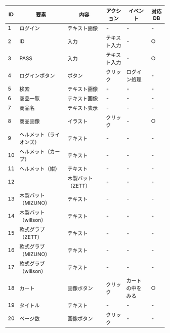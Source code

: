 |ID|要素|内容|アクション|イベント|対応DB|
|----|----|----|----|----|----|
|1|ログイン|テキスト画像|-|-|-|
|2|ID|入力|テキスト入力|-|○|
|3|PASS|入力|テキスト入力|-|○|
|4|ログインボタン|ボタン|クリック|ログイン処理|-|
|5|検索|テキスト画像|-|-|-|
|6|商品一覧|テキスト画像|-|-|-|
|7|商品名|テキスト表示|-|-|-|
|8|商品画像|イラスト|クリック|-|○|
|9|ヘルメット（ライオンズ）|テキスト|-|-|-|
|10|ヘルメット（カープ）|テキスト|-|-|-|
|11|ヘルメット（紺）|テキスト|-|-|-|
|12||木製バット（ZETT）|-|-|-|
|13|木製バット（MIZUNO）|テキスト|-|-|-|
|14|木製バット（willson）|テキスト|-|-|-|
|15|軟式グラブ（ZETT）|テキスト|-|-|-|
|16|軟式グラブ（MIZUNO）|テキスト|-|-|-|
|17|軟式グラブ（willson）|テキスト|-|-|-|
|18|カート|画像ボタン|クリック|カートの中をみる|○|
|19|タイトル|テキスト|-|-|-|
|20|ページ数|画像ボタン|クリック|-|-|-|
